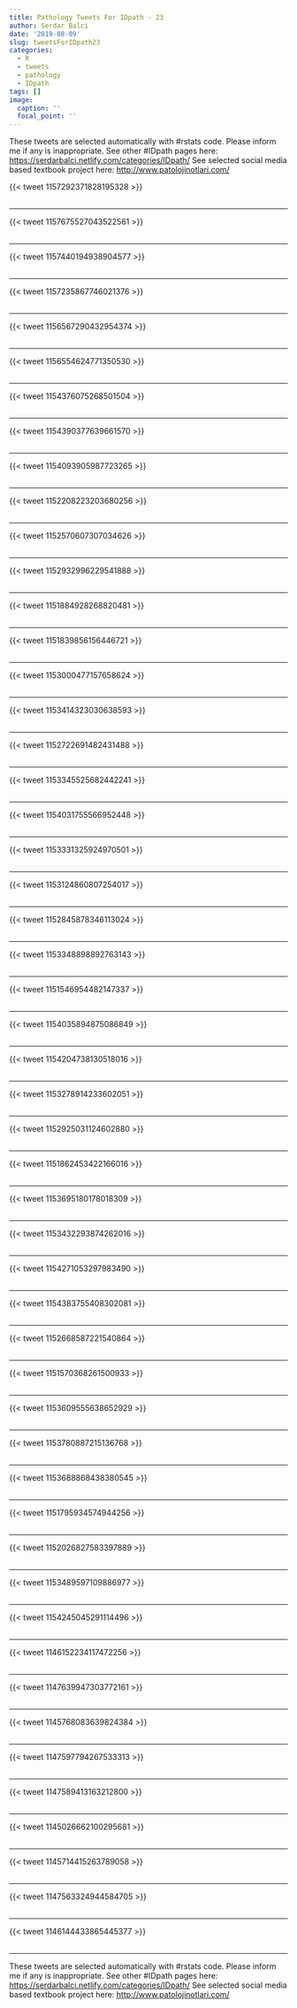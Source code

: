 ```yaml
---
title: Pathology Tweets For IDpath - 23
author: Serdar Balci
date: '2019-08-09'
slug: tweetsForIDpath23
categories:
  - R
  - tweets
  - pathology
  - IDpath
tags: []
image:
  caption: ''
  focal_point: ''
---
```



These tweets are selected automatically with #rstats code. Please inform me if any is inappropriate.
See other #IDpath pages here: https://serdarbalci.netlify.com/categories/IDpath/ 
See selected social media based textbook project here: http://www.patolojinotlari.com/

{{< tweet 1157292371828195328 >}}
<br>
<br>
<hr>
{{< tweet 1157675527043522561 >}}
<br>
<br>
<hr>
{{< tweet 1157440194938904577 >}}
<br>
<br>
<hr>
{{< tweet 1157235867746021376 >}}
<br>
<br>
<hr>
{{< tweet 1156567290432954374 >}}
<br>
<br>
<hr>
{{< tweet 1156554624771350530 >}}
<br>
<br>
<hr>
{{< tweet 1154376075268501504 >}}
<br>
<br>
<hr>
{{< tweet 1154390377639661570 >}}
<br>
<br>
<hr>
{{< tweet 1154093905987723265 >}}
<br>
<br>
<hr>
{{< tweet 1152208223203680256 >}}
<br>
<br>
<hr>
{{< tweet 1152570607307034626 >}}
<br>
<br>
<hr>
{{< tweet 1152932996229541888 >}}
<br>
<br>
<hr>
{{< tweet 1151884928268820481 >}}
<br>
<br>
<hr>
{{< tweet 1151839856156446721 >}}
<br>
<br>
<hr>
{{< tweet 1153000477157658624 >}}
<br>
<br>
<hr>
{{< tweet 1153414323030638593 >}}
<br>
<br>
<hr>
{{< tweet 1152722691482431488 >}}
<br>
<br>
<hr>
{{< tweet 1153345525682442241 >}}
<br>
<br>
<hr>
{{< tweet 1154031755566952448 >}}
<br>
<br>
<hr>
{{< tweet 1153331325924970501 >}}
<br>
<br>
<hr>
{{< tweet 1153124860807254017 >}}
<br>
<br>
<hr>
{{< tweet 1152845878346113024 >}}
<br>
<br>
<hr>
{{< tweet 1153348898892763143 >}}
<br>
<br>
<hr>
{{< tweet 1151546954482147337 >}}
<br>
<br>
<hr>
{{< tweet 1154035894875086849 >}}
<br>
<br>
<hr>
{{< tweet 1154204738130518016 >}}
<br>
<br>
<hr>
{{< tweet 1153278914233602051 >}}
<br>
<br>
<hr>
{{< tweet 1152925031124602880 >}}
<br>
<br>
<hr>
{{< tweet 1151862453422166016 >}}
<br>
<br>
<hr>
{{< tweet 1153695180178018309 >}}
<br>
<br>
<hr>
{{< tweet 1153432293874262016 >}}
<br>
<br>
<hr>
{{< tweet 1154271053297983490 >}}
<br>
<br>
<hr>
{{< tweet 1154383755408302081 >}}
<br>
<br>
<hr>
{{< tweet 1152668587221540864 >}}
<br>
<br>
<hr>
{{< tweet 1151570368261500933 >}}
<br>
<br>
<hr>
{{< tweet 1153609555638652929 >}}
<br>
<br>
<hr>
{{< tweet 1153780887215136768 >}}
<br>
<br>
<hr>
{{< tweet 1153688868438380545 >}}
<br>
<br>
<hr>
{{< tweet 1151795934574944256 >}}
<br>
<br>
<hr>
{{< tweet 1152026827583397889 >}}
<br>
<br>
<hr>
{{< tweet 1153489597109886977 >}}
<br>
<br>
<hr>
{{< tweet 1154245045291114496 >}}
<br>
<br>
<hr>
{{< tweet 1146152234117472256 >}}
<br>
<br>
<hr>
{{< tweet 1147639947303772161 >}}
<br>
<br>
<hr>
{{< tweet 1145768083639824384 >}}
<br>
<br>
<hr>
{{< tweet 1147597794267533313 >}}
<br>
<br>
<hr>
{{< tweet 1147589413163212800 >}}
<br>
<br>
<hr>
{{< tweet 1145026662100295681 >}}
<br>
<br>
<hr>
{{< tweet 1145714415263789058 >}}
<br>
<br>
<hr>
{{< tweet 1147563324944584705 >}}
<br>
<br>
<hr>
{{< tweet 1146144433865445377 >}}
<br>
<br>
<hr>


These tweets are selected automatically with #rstats code. Please inform me if any is inappropriate.
See other #IDpath pages here: https://serdarbalci.netlify.com/categories/IDpath/ 
See selected social media based textbook project here: http://www.patolojinotlari.com/
